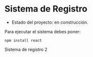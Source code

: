 <h1>Sistema de Registro</h1>

- Estado del proyecto: en construcción.

Para ejecutar el sistema debes poner:

```npm install react```

Sistema de registro 2

